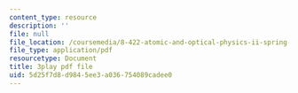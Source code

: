 ```yaml
---
content_type: resource
description: ''
file: null
file_location: /coursemedia/8-422-atomic-and-optical-physics-ii-spring-2013/5d25f7d8d9845ee3a036754089cadee0_q5iBqycJuqU.pdf
file_type: application/pdf
resourcetype: Document
title: 3play pdf file
uid: 5d25f7d8-d984-5ee3-a036-754089cadee0
---
```

